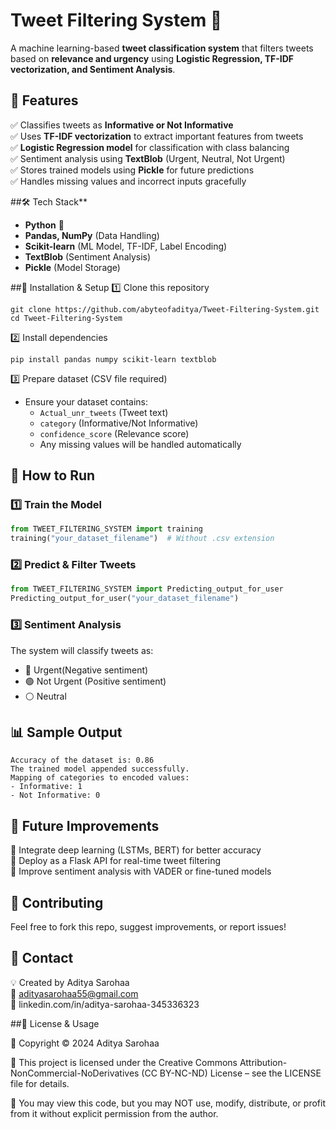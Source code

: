 # Tweet Filtering System 🚀
A machine learning-based **tweet classification system** that filters tweets based on **relevance and urgency** using **Logistic Regression, TF-IDF vectorization, and Sentiment Analysis**.  

## 🔹 Features
✅ Classifies tweets as **Informative or Not Informative**  
✅ Uses **TF-IDF vectorization** to extract important features from tweets  
✅ **Logistic Regression model** for classification with class balancing  
✅ Sentiment analysis using **TextBlob** (Urgent, Neutral, Not Urgent)  
✅ Stores trained models using **Pickle** for future predictions  
✅ Handles missing values and incorrect inputs gracefully  

##🛠 Tech Stack**  
- **Python** 🐍  
- **Pandas, NumPy** (Data Handling)  
- **Scikit-learn** (ML Model, TF-IDF, Label Encoding)  
- **TextBlob** (Sentiment Analysis)  
- **Pickle** (Model Storage)  

##📌 Installation & Setup
1️⃣ Clone this repository
```
git clone https://github.com/abyteofaditya/Tweet-Filtering-System.git
cd Tweet-Filtering-System
```
2️⃣ Install dependencies 
```
pip install pandas numpy scikit-learn textblob
```
3️⃣ Prepare dataset (CSV file required)  
- Ensure your dataset contains:  
  - `Actual_unr_tweets` (Tweet text)  
  - `category` (Informative/Not Informative)  
  - `confidence_score` (Relevance score)  
  - Any missing values will be handled automatically  

## 🚀 How to Run
### 1️⃣ Train the Model
```python
from TWEET_FILTERING_SYSTEM import training
training("your_dataset_filename")  # Without .csv extension
```
### 2️⃣ Predict & Filter Tweets
```python
from TWEET_FILTERING_SYSTEM import Predicting_output_for_user
Predicting_output_for_user("your_dataset_filename")  
```
### 3️⃣ Sentiment Analysis
The system will classify tweets as:  
- 🔴 Urgent(Negative sentiment)  
- 🟢 Not Urgent (Positive sentiment)  
- ⚪ Neutral 

## 📊 Sample Output  
```
Accuracy of the dataset is: 0.86  
The trained model appended successfully.  
Mapping of categories to encoded values:  
- Informative: 1  
- Not Informative: 0  
```

## 📝 Future Improvements 
🔹 Integrate deep learning (LSTMs, BERT) for better accuracy  
🔹 Deploy as a Flask API for real-time tweet filtering  
🔹 Improve sentiment analysis with VADER or fine-tuned models

## 📌 Contributing 
Feel free to fork this repo, suggest improvements, or report issues!  

## 📩 Contact 
💡 Created by Aditya Sarohaa  
📧 adityasarohaa55@gmail.com  
🔗 linkedin.com/in/aditya-sarohaa-345336323  


##📜 License & Usage

📜 Copyright © 2024 Aditya Sarohaa

🔹 This project is licensed under the Creative Commons Attribution-NonCommercial-NoDerivatives (CC BY-NC-ND) License – see the LICENSE file for details.

🔹 You may view this code, but you may NOT use, modify, distribute, or profit from it without explicit permission from the author.
